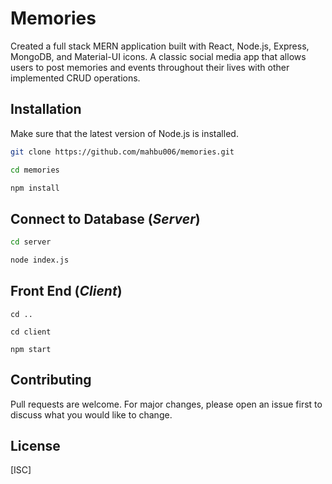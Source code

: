 # Memories

Created a full stack MERN application built with React, Node.js, Express, MongoDB, and Material-UI icons. A classic social media app that allows users to post memories and events throughout their lives with other implemented CRUD operations. 

## Installation

Make sure that the latest version of Node.js is installed.

```bash
git clone https://github.com/mahbu006/memories.git

cd memories

npm install
```

## Connect to Database (*Server*)

```bash
cd server

node index.js
```

## Front End (*Client*)
```
cd ..

cd client

npm start
```

## Contributing
Pull requests are welcome. For major changes, please open an issue first to discuss what you would like to change.


## License
[ISC]
